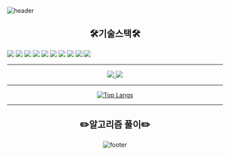
![header](https://capsule-render.vercel.app/api?type=wave&color=auto&height=400&section=header&text=shshun&fontSize=90)

<div align="center">
    <h2> 🛠️기술스택🛠️ </h2>
</div>

<img src="https://img.shields.io/badge/Python-F80000?style=flat-square&logo=Python&logoColor=white"/></a>
<img src="https://camo.githubusercontent.com/7ca64badc32780bda9c07241a3942924a858a8e9674a83b0d020b1c5148d6132/68747470733a2f2f696d672e736869656c64732e696f2f62616467652f432532422532422d3030353939433f7374796c653d666c61742d737175617265266c6f676f3d63253242253242266c6f676f436f6c6f723d7768697465" data-canonical-src="https://img.shields.io/badge/C%2B%2B-00599C?style=flat-square&amp;logo=c%2B%2B&amp;logoColor=white" style="max-width:100%;">
<img src="https://camo.githubusercontent.com/a61e51b2c18a6162caab2b4b87ace8ee316c28eb02e41f80aa99c9f9023fe9a6/68747470733a2f2f696d672e736869656c64732e696f2f62616467652f4a6176612d4544384230303f7374796c653d666c61742d737175617265266c6f676f3d6a617661266c6f676f436f6c6f723d7768697465" data-canonical-src="https://img.shields.io/badge/Java-ED8B00?style=flat-square&amp;logo=java&amp;logoColor=white" style="max-width:100%;">
<img src="https://camo.githubusercontent.com/20dda8b9a6a23321700d0accd653cddcc6b99cace7743d7b1b0527dfc2b9a762/68747470733a2f2f696d672e736869656c64732e696f2f62616467652f4a6176615363726970742d3332333333303f7374796c653d666c61742d737175617265266c6f676f3d6a617661736372697074266c6f676f436f6c6f723d463744463145" data-canonical-src="https://img.shields.io/badge/JavaScript-323330?style=flat-square&amp;logo=javascript&amp;logoColor=F7DF1E" style="max-width:100%;">
<img src="https://camo.githubusercontent.com/78dc5835c254ff7423aabdd3a0fb6592c334072417a09e6556f446029395bae8/68747470733a2f2f696d672e736869656c64732e696f2f62616467652f48544d4c352d4533344632363f7374796c653d666c61742d737175617265266c6f676f3d68746d6c35266c6f676f436f6c6f723d7768697465" data-canonical-src="https://img.shields.io/badge/HTML5-E34F26?style=flat-square&amp;logo=html5&amp;logoColor=white" style="max-width:100%;">
<img src="https://camo.githubusercontent.com/cfdff78011462f5703e687c78a27282650ca8f000dc2253fc6651ae218fe7078/68747470733a2f2f696d672e736869656c64732e696f2f62616467652f537072696e672d3644423333463f7374796c653d666c61742d737175617265266c6f676f3d737072696e67266c6f676f436f6c6f723d7768697465" data-canonical-src="https://img.shields.io/badge/Spring-6DB33F?style=flat-square&amp;logo=spring&amp;logoColor=white" style="max-width:100%;">
<img src="https://camo.githubusercontent.com/051c8707508e52b9c7adb87412c4c75b92d1a30309a45b334423c077aaff22c4/68747470733a2f2f696d672e736869656c64732e696f2f62616467652f4d7953514c2d3030303030463f7374796c653d666c61742d737175617265266c6f676f3d6d7973716c266c6f676f436f6c6f723d7768697465" data-canonical-src="https://img.shields.io/badge/MySQL-00000F?style=flat-square&amp;logo=mysql&amp;logoColor=white" style="max-width:100%;">
<img src="https://camo.githubusercontent.com/5ffca1f7dbb0eb2352b6efc122ba7acd3e295f9565d2a7e9f39b2ead0f1cf3bc/68747470733a2f2f696d672e736869656c64732e696f2f62616467652f7675652e6a732d3446433038443f7374796c653d666c61742d737175617265266c6f676f3d7675652e6a73266c6f676f436f6c6f723d7768697465" data-canonical-src="https://img.shields.io/badge/vue.js-4FC08D?style=flat-square&amp;logo=vue.js&amp;logoColor=white" style="max-width:100%;">
<img src="https://img.shields.io/badge/linux-FCC624?style=for-the-badge&logo=linux&logoColor=black">
<img src="https://img.shields.io/badge/jquery-0769AD?style=for-the-badge&logo=jquery&logoColor=white">
* * *

<div align="center" text-align="center">
    <a href="https://solved.ac/skyworking/" target="_blank">
    <img src="http://mazassumnida.wtf/api/generate_badge?boj=skyworking"/>
    </a>
    <a href="https://github.com/shshun/github-readme-stats" target="_blank">
    <img src="https://github-readme-stats.vercel.app/api?username=shshun&show_icons=true&theme=radical"/>
    </a>
<div>
  


* * *

[![Top Langs](https://github-readme-stats.vercel.app/api/top-langs/?username=shshun&layout=compact)](https://github.com/shshun/github-readme-stats)

* * *

<div align="center">
    <h2> ✏️알고리즘 풀이✏️ </h2>
</div>

    
![footer](https://capsule-render.vercel.app/api?section=footer)
